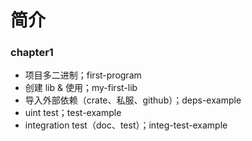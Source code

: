 # 简介
### chapter1
- 项目多二进制；first-program
- 创建 lib & 使用；my-first-lib
- 导入外部依赖（crate、私服、github）；deps-example
- uint test；test-example
- integration test（doc、test）；integ-test-example